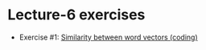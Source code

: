 # Lecture-6 exercises

  * Exercise #1: [Similarity between word vectors (coding)](exercise_1.ipynb)
